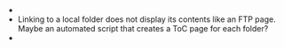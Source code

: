 - 
- Linking to a local folder does not display its contents like an FTP page. Maybe an automated script that creates a ToC page for each folder?
- 